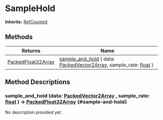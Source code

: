 # SampleHold
**Inherits:** [RefCounted](https://docs.godotengine.org/de/4.x/classes/class_refcounted.html)
    




## Methods

| Returns                                                                                         | Name                                                                                                                                                                                                                              |
| ----------------------------------------------------------------------------------------------- | --------------------------------------------------------------------------------------------------------------------------------------------------------------------------------------------------------------------------------- |
| [PackedFloat32Array](https://docs.godotengine.org/de/4.x/classes/class_packedfloat32array.html) | [sample_and_hold](#sample-and-hold) ( data: [PackedVector2Array](https://docs.godotengine.org/de/4.x/classes/class_packedvector2array.html), sample_rate: [float](https://docs.godotengine.org/de/4.x/classes/class_float.html) ) |







## Method Descriptions

### sample_and_hold (data: [PackedVector2Array](https://docs.godotengine.org/de/4.x/classes/class_packedvector2array.html) , sample_rate: [float](https://docs.godotengine.org/de/4.x/classes/class_float.html)  ) -> [PackedFloat32Array](https://docs.godotengine.org/de/4.x/classes/class_packedfloat32array.html) {#sample-and-hold}

No description provided yet.
